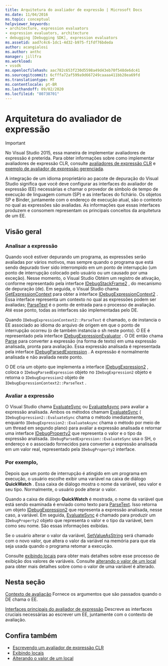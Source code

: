 ```yaml
---
title: Arquitetura do avaliador de expressão | Microsoft Docs
ms.date: 11/04/2016
ms.topic: conceptual
helpviewer_keywords:
- architecture, expression evaluators
- expression evaluators, architecture
- debugging [Debugging SDK], expression evaluators
ms.assetid: aad7c4c6-1dc1-4d32-b975-f1fdf76bdeda
author: acangialosi
ms.author: anthc
manager: jillfra
ms.workload:
- vssdk
ms.openlocfilehash: aac782c653f230d5598a49d43eb70f548de6dc41
ms.sourcegitcommit: 6cfffa72af599a9d667249caaaa411bb28ea69fd
ms.translationtype: MT
ms.contentlocale: pt-BR
ms.lasthandoff: 09/02/2020
ms.locfileid: "80738701"
---
```

# <a name="expression-evaluator-architecture"></a>Arquitetura do avaliador de expressão
> [!IMPORTANT]
> No Visual Studio 2015, essa maneira de implementar avaliadores de expressão é preterida. Para obter informações sobre como implementar avaliadores de expressão CLR, consulte [avaliadores de expressão CLR](https://github.com/Microsoft/ConcordExtensibilitySamples/wiki/CLR-Expression-Evaluators) e [exemplo de avaliador de expressão gerenciada](https://github.com/Microsoft/ConcordExtensibilitySamples/wiki/Managed-Expression-Evaluator-Sample).

 A integração de um idioma proprietário ao pacote de depuração do Visual Studio significa que você deve configurar as interfaces do avaliador de expressão (EE) necessárias e chamar o provedor de símbolo de tempo de execução de linguagem comum (SP) e as interfaces do fichário. Os objetos SP e Binder, juntamente com o endereço de execução atual, são o contexto no qual as expressões são avaliadas. As informações que essas interfaces produzem e consomem representam os principais conceitos da arquitetura de um EE.

## <a name="overview"></a>Visão geral

### <a name="parse-the-expression"></a>Analisar a expressão
 Quando você estiver depurando um programa, as expressões serão avaliadas por vários motivos, mas sempre quando o programa que está sendo depurado tiver sido interrompido em um ponto de interrupção (um ponto de interrupção colocado pelo usuário ou um causado por uma exceção). Nesse momento, o Visual Studio Obtém um registro de ativação, conforme representado pela interface [IDebugStackFrame2](../../extensibility/debugger/reference/idebugstackframe2.md) , do mecanismo de depuração (de). Em seguida, o Visual Studio chama [GetExpressionContext](../../extensibility/debugger/reference/idebugstackframe2-getexpressioncontext.md) para obter a interface [IDebugExpressionContext2](../../extensibility/debugger/reference/idebugexpressioncontext2.md) . Essa interface representa um contexto no qual as expressões podem ser avaliadas; [ParseText](../../extensibility/debugger/reference/idebugexpressioncontext2-parsetext.md) é o ponto de entrada para o processo de avaliação. Até esse ponto, todas as interfaces são implementadas pelo DE.

 Quando `IDebugExpressionContext2::ParseText` é chamado, o de instancia o EE associado ao idioma do arquivo de origem em que o ponto de interrupção ocorreu (o de também instancia o sh neste ponto). O EE é representado pela interface [IDebugExpressionEvaluator](../../extensibility/debugger/reference/idebugexpressionevaluator.md) . O DE então chama [Parse](../../extensibility/debugger/reference/idebugexpressionevaluator-parse.md) para converter a expressão (na forma de texto) em uma expressão analisada, pronta para avaliação. Essa expressão analisada é representada pela interface [IDebugParsedExpression](../../extensibility/debugger/reference/idebugparsedexpression.md) . A expressão é normalmente analisada e não avaliada neste ponto.

 O DE cria um objeto que implementa a interface [IDebugExpression2](../../extensibility/debugger/reference/idebugexpression2.md) , coloca o `IDebugParsedExpression` objeto no `IDebugExpression2` objeto e retorna o `IDebugExpression2` objeto de `IDebugExpressionContext2::ParseText` .

### <a name="evaluate-the-expression"></a>Avaliar a expressão
 O Visual Studio chama [EvaluateSync](../../extensibility/debugger/reference/idebugexpression2-evaluatesync.md) ou [EvaluateAsync](../../extensibility/debugger/reference/idebugexpression2-evaluateasync.md) para avaliar a expressão analisada. Ambos os métodos chamam [EvaluateSync](../../extensibility/debugger/reference/idebugparsedexpression-evaluatesync.md) ( `IDebugExpression2::EvaluateSync` chama o método imediatamente, enquanto `IDebugExpression2::EvaluateAsync` chama o método por meio de um thread em segundo plano) para avaliar a expressão analisada e retornar uma interface [IDebugProperty2](../../extensibility/debugger/reference/idebugproperty2.md) que representa o valor e o tipo da expressão analisada. `IDebugParsedExpression::EvaluateSync` usa o SH, o endereço e o associado fornecidos para converter a expressão analisada em um valor real, representado pela `IDebugProperty2` interface.

### <a name="for-example"></a>Por exemplo,
 Depois que um ponto de interrupção é atingido em um programa em execução, o usuário escolhe exibir uma variável na caixa de diálogo **QuickWatch** . Essa caixa de diálogo mostra o nome da variável, seu valor e seu tipo. Normalmente, o usuário pode alterar o valor.

 Quando a caixa de diálogo **QuickWatch** é mostrada, o nome da variável que está sendo examinada é enviado como texto para [ParseText](../../extensibility/debugger/reference/idebugexpressioncontext2-parsetext.md). Isso retorna um objeto [IDebugExpression2](../../extensibility/debugger/reference/idebugexpression2.md) que representa a expressão analisada, nesse caso, a variável. Em seguida, [EvaluateSync](../../extensibility/debugger/reference/idebugexpression2-evaluatesync.md) é chamado para produzir um `IDebugProperty2` objeto que representa o valor e o tipo da variável, bem como seu nome. São essas informações exibidas.

 Se o usuário alterar o valor da variável, [SetValueAsString](../../extensibility/debugger/reference/idebugproperty2-setvalueasstring.md) será chamado com o novo valor, que altera o valor da variável na memória para que ela seja usada quando o programa retomar a execução.

 Consulte [exibindo locais](../../extensibility/debugger/displaying-locals.md) para obter mais detalhes sobre esse processo de exibição dos valores de variáveis. Consulte [alterando o valor de um local](../../extensibility/debugger/changing-the-value-of-a-local.md) para obter mais detalhes sobre como o valor de uma variável é alterado.

## <a name="in-this-section"></a>Nesta seção
 [Contexto de avaliação](../../extensibility/debugger/evaluation-context.md) Fornece os argumentos que são passados quando o DE chama o EE.

 [Interfaces principais do avaliador de expressão](../../extensibility/debugger/key-expression-evaluator-interfaces.md) Descreve as interfaces cruciais necessárias ao escrever um EE, juntamente com o contexto de avaliação.

## <a name="see-also"></a>Confira também
- [Escrevendo um avaliador de expressão CLR](../../extensibility/debugger/writing-a-common-language-runtime-expression-evaluator.md)
- [Exibindo locais](../../extensibility/debugger/displaying-locals.md)
- [Alterando o valor de um local](../../extensibility/debugger/changing-the-value-of-a-local.md)

